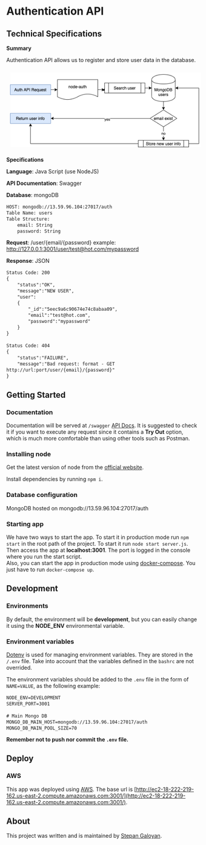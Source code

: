 # Authentication API

## Technical Specifications

**Summary**

Authentication API allows us to register and store user data in the database.

[<img src="https://raw.githubusercontent.com/stepgal/web/master/img/AuthAlgorithmDiagram.png" align="center" width="800" hspace="10" vspace="10">](https://raw.githubusercontent.com/stepgal/web/master/img/AuthAlgorithmDiagram.png)


**Specifications**

**Language**: Java Script (use NodeJS)

**API Documentation**: Swagger

**Database**: mongoDB

    HOST: mongodb://13.59.96.104:27017/auth
    Table Name: users
    Table Structure: 
        email: String
        password: String

**Request**: /user/{email/{password}
    example: http://127.0.0.1:3001/user/test@hot.com/mypassword

**Response**: JSON

    Status Code: 200
    {
        "status":"OK",
        "message":"NEW USER",
        "user":
        {
            "_id":"5eec9a6c90674e74c8abaa09",
            "email":"test@hot.com",
            "password":"mypassword"
        }
    }

    Status Code: 404
    {
        "status":"FAILURE",
        "message":"Bad request: format - GET http://url:port/user/{email}/{password}"
    }


## Getting Started

### Documentation

Documentation will be served at `/swagger` [API Docs](http://ec2-18-222-219-162.us-east-2.compute.amazonaws.com:3001/swagger). It is suggested to check it if you want to execute any request since it contains a **Try Out** option, which is much more comfortable than using other tools such as Postman.

### Installing node

Get the latest version of node from the [official website](https://nodejs.org/).

Install dependencies by running `npm i`.

### Database configuration
MongoDB hosted on mongodb://13.59.96.104:27017/auth


### Starting app

We have two ways to start the app. To start it in production mode run `npm start` in the root path of the project. To start it run `node start server.js`. Then access the app at **localhost:3001**. The port is logged in the console where you run the start script.  
Also, you can start the app in production mode using [docker-compose](https://docs.docker.com/compose/install/). You just have to run `docker-compose up`.

## Development

### Environments

By default, the environment will be **development**, but you can easily change it using the **NODE_ENV** environmental variable.

### Environment variables

[Dotenv](https://www.npmjs.com/package/dotenv) is used for managing environment variables. They are stored in the `/.env` file. Take into account that the variables defined in the `bashrc` are not overrided.

The environment variables should be added to the `.env` file in the form of `NAME=VALUE`, as the following example:

```
NODE_ENV=DEVELOPMENT
SERVER_PORT=3001

# Main Mongo DB
MONGO_DB_MAIN_HOST=mongodb://13.59.96.104:27017/auth
MONGO_DB_MAIN_POOL_SIZE=70
```

**Remember not to push nor commit the `.env` file.**

## Deploy

### AWS
This app was deployed using [AWS](https://aws.amazon.com/). The base url is [http://ec2-18-222-219-162.us-east-2.compute.amazonaws.com:3001/](http://ec2-18-222-219-162.us-east-2.compute.amazonaws.com:3001/).

## About
This project was written and is maintained by [Stepan Galoyan](https://github.com/stepgal).

